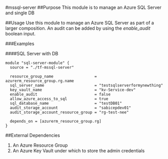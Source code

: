 #mssql-server
##Purpose
This module is to manage an Azure SQL Server and single DB

##Usage
Use this module to manage an Azure SQL Server as part of a larger composition.
An audit can be added by using the _enable_audit_ boolean input.

###Examples

####SQL Server with DB

```
module "sql-server-module" {
  source = "./tf-mssql-server"

  resource_group_name                  = azurerm_resource_group.rg.name
  sql_server_name                      = "testsqlserverformynewthing"
  key_vault_name                       = "kv-Service-dev"
  enable_audit                         = false
  allow_azure_access_to_sql            = true
  sql_database_name                    = "testDB01"
  audit_storage_account                = "sabicepdev01"
  audit_storage_account_resource_group = "rg-test-nee"

  depends_on = [azurerm_resource_group.rg]
}
```

##External Dependencies

1. An Azure Resource Group
2. An Azure Key Vault under which to store the admin credentials
